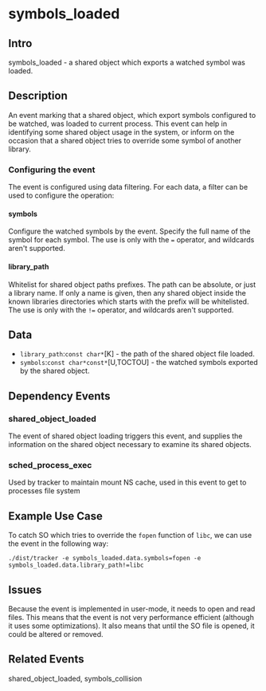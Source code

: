 # symbols_loaded

## Intro
symbols_loaded - a shared object which exports a watched symbol was loaded.

## Description
An event marking that a shared object, which export symbols configured to be watched,
was loaded to current process. This event can help in identifying some shared object
usage in the system, or inform on the occasion that a shared object tries to override
some symbol of another library.

### Configuring the event
The event is configured using data filtering.
For each data, a filter can be used to configure the operation:
#### symbols
Configure the watched symbols by the event.
Specify the full name of the symbol for each symbol.
The use is only with the `=` operator, and wildcards aren't supported.
#### library_path
Whitelist for shared object paths prefixes.
The path can be absolute, or just a library name.
If only a name is given, then any shared object inside the known libraries directories which
starts with the prefix will be whitelisted.
The use is only with the `!=` operator, and wildcards aren't supported.

## Data
* `library_path`:`const char*`[K] - the path of the shared object file loaded.
* `symbols`:`const char*const*`[U,TOCTOU] - the watched symbols exported by the shared object.

## Dependency Events
### shared_object_loaded
The event of shared object loading triggers this event, and supplies the information on the
shared object necessary to examine its shared objects.

### sched_process_exec
Used by tracker to maintain mount NS cache, used in this event to get to processes file system

## Example Use Case
To catch SO which tries to override the `fopen` function of `libc`, we can use the event in
the following way:

```console
./dist/tracker -e symbols_loaded.data.symbols=fopen -e symbols_loaded.data.library_path!=libc
```

## Issues
Because the event is implemented in user-mode, it needs to open and read files.
This means that the event is not very performance efficient (although it uses some optimizations).
It also means that until the SO file is opened, it could be altered or removed.

## Related Events
shared_object_loaded, symbols_collision

